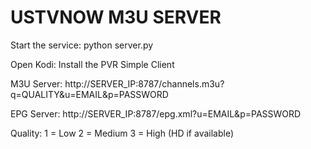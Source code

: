 # USTVNOW M3U SERVER

Start the service:
python server.py


Open Kodi:
Install the PVR Simple Client

M3U Server:
http://SERVER_IP:8787/channels.m3u?q=QUALITY&u=EMAIL&p=PASSWORD

EPG Server:
http://SERVER_IP:8787/epg.xml?u=EMAIL&p=PASSWORD

Quality:
1 = Low
2 = Medium
3 = High (HD if available)

